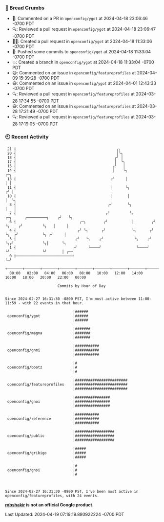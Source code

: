 ### 🍞 Bread Crumbs

 * 💬: Commented on a PR in  `openconfig/ygot` at 2024-04-18 23:06:46 -0700 PDT
 * 🔍: Reviewed a pull request in  `openconfig/ygot` at 2024-04-18 23:06:47 -0700 PDT
 * ✍🏼: Created a pull request in `openconfig/ygot` at 2024-04-18 11:33:06 -0700 PDT
 * 🚢: Pushed some commits to `openconfig/ygot` at 2024-04-18 11:33:04 -0700 PDT
 * 💥: Created a branch in `openconfig/ygot` at 2024-04-18 11:33:04 -0700 PDT
 * 😃: Commented on an issue in `openconfig/featureprofiles` at 2024-04-09 15:39:28 -0700 PDT
 * 😃: Commented on an issue in `openconfig/ygot` at 2024-04-01 12:43:33 -0700 PDT
 * 🔍: Reviewed a pull request in  `openconfig/featureprofiles` at 2024-03-28 17:34:55 -0700 PDT
 * 😃: Commented on an issue in `openconfig/featureprofiles` at 2024-03-28 17:21:49 -0700 PDT
 * 🔍: Reviewed a pull request in  `openconfig/featureprofiles` at 2024-03-28 17:19:05 -0700 PDT

### 🕘 Recent Activity
```
 21 ┼                                              ╭╮
 20 ┤                                              │╰╮
 18 ┤                                             ╭╯ │
 17 ┤                                             │  ╰╮
 15 ┤                                            ╭╯   │
 14 ┤                                            │    ╰╮                                      ╭─╮
 13 ┤                                           ╭╯     │                                      │ │
 11 ┤                                           │      ╰╮                                    ╭╯ │
 10 ┤                                           │       │                                    │  ╰╮
  8 ┤                                          ╭╯       ╰╮                                   │   │
  7 ┤                                         ╭╯         ╰╮         ╭─╮      ╭─────────╮    ╭╯   ╰╮
  6 ┤                             ╭─╮        ╭╯           │        ╭╯ ╰╮    ╭╯         ╰╮   │     │
  4 ┤                            ╭╯ ╰╮      ╭╯            ╰╮      ╭╯   ╰╮  ╭╯           ╰╮ ╭╯     │
  3 ┤                           ╭╯   ╰╮    ╭╯              ╰╮    ╭╯     ╰╮╭╯             ╰╮│      ╰╮
  1 ┤                          ╭╯     ╰────╯                ╰────╯       ╰╯               ╰╯       │ ╭──
  0 ┼──────────────────────────╯                                                                   ╰─╯
    +───────+───────+───────+───────+───────+───────+───────+───────+───────+───────+───────+───────+────
  00:00   02:00   04:00   06:00   08:00   10:00   12:00   14:00   16:00   18:00   20:00   22:00   00:00   

						Commits by Hour of Day


Since 2024-02-27 16:31:30 -0800 PST, I'm most active between 11:00-11:59 - with 22 events in that hour.

```



```
                               |######
 openconfig/ygot               |######
                               |######

                               |#######
 openconfig/magna              |#######
                               |#######

                               |###########
 openconfig/gnmi               |###########
                               |###########

                               |#
 openconfig/bootz              |#
                               |#

                               |########################
 openconfig/featureprofiles    |########################
                               |########################

                               |################
 openconfig/gnoi               |################
                               |################

                               |###########
 openconfig/reference          |###########
                               |###########

                               |##################
 openconfig/public             |##################
                               |##################

                               |#####
 openconfig/gribigo            |#####
                               |#####

                               |#
 openconfig/gnsi               |#
                               |#



Since 2024-02-27 16:31:30 -0800 PST, I've been most active in openconfig/featureprofiles, with 24 events.

```
**[robshakir](mailto:robjs@google.com) is not an official Google product.**  


Last Updated: 2024-04-19 07:19:19.880922224 -0700 PDT
